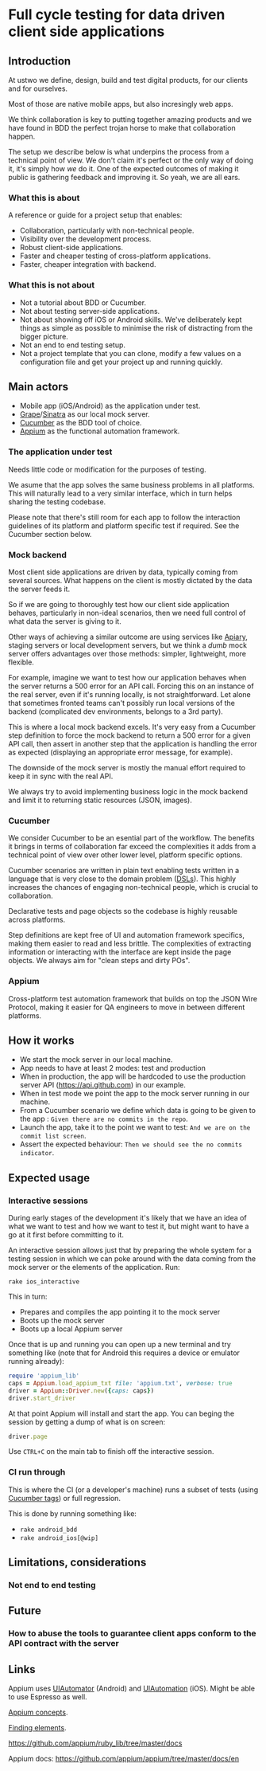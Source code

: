 # Full cycle testing for data driven client side applications

## Introduction

At ustwo we define, design, build and test digital products, for our clients and for ourselves.

Most of those are native mobile apps, but also incresingly web apps.

We think collaboration is key to putting together amazing products and we have found in BDD the perfect trojan horse to make that collaboration happen.

The setup we describe below is what underpins the process from a technical point of view. We don't claim it's perfect or the only way of doing it, it's simply how *we* do it. One of the expected outcomes of making it public is gathering feedback and improving it. So yeah, we are all ears.

### What this is about

A reference or guide for a project setup that enables:

 * Collaboration, particularly with non-technical people.
 * Visibility over the development process.
 * Robust client-side applications.
 * Faster and cheaper testing of cross-platform applications.
 * Faster, cheaper integration with backend.

### What this is not about

 * Not a tutorial about BDD or Cucumber.
 * Not about testing server-side applications.
 * Not about showing off iOS or Android skills. We've deliberately kept things as simple as possible to minimise the risk of distracting from the bigger picture.
 * Not an end to end testing setup.
 * Not a project template that you can clone, modify a few values on a configuration file and get your project up and running quickly.

## Main actors

 * Mobile app (iOS/Android) as the application under test.
 * [Grape](http://intridea.github.io/grape/)/[Sinatra](http://www.sinatrarb.com/) as our local mock server.
 * [Cucumber](http://cukes.info/) as the BDD tool of choice.
 * [Appium](http://appium.io/) as the functional automation framework.
 
### The application under test

Needs little code or modification for the purposes of testing.

We asume that the app solves the same business problems in all platforms. This will naturally lead to a very similar interface, which in turn helps sharing the testing codebase.

Please note that there's still room for each app to follow the interaction guidelines of its platform and platform specific test if required. See the Cucumber section below.

### Mock backend

Most client side applications are driven by data, typically coming from several sources. What happens on the client is mostly dictated by the data the server feeds it.

So if we are going to thoroughly test how our client side application behaves, particularly in non-ideal scenarios, then we need full control of what data the server is giving to it.

Other ways of achieving a similar outcome are using services like [Apiary](http://apiary.io/), staging servers or local development servers, but we think a *dumb* mock server offers advantages over those methods: simpler, lightweight, more flexible.

For example, imagine we want to test how our application behaves when the server returns a 500 error for an API call. Forcing this on an instance of the real server, even if it's running locally, is not straightforward. Let alone that sometimes fronted teams can't possibly run local versions of the backend (complicated dev environments, belongs to a 3rd party).

This is where a local mock backend excels. It's very easy from a Cucumber step definition to force the mock backend to return a 500 error for a given API call, then assert in another step that the application is handling the error as expected (displaying an appropriate error message, for example).

The downside of the mock server is mostly the manual effort required to keep it in sync with the real API. 

We always try to avoid implementing business logic in the mock backend and limit it to returning static resources (JSON, images). 
 
### Cucumber

We consider Cucumber to be an esential part of the workflow. The benefits it brings in terms of collaboration far exceed the complexities it adds from a technical point of view over other lower level, platform specific options.

Cucumber scenarios are written in plain text enabling tests written in a language that is very close to the domain problem ([DSLs](http://martinfowler.com/bliki/BusinessReadableDSL.html)). This highly increases the chances of engaging non-technical people, which is crucial to collaboration.

Declarative tests and page objects so the codebase is highly reusable across platforms. 

Step definitions are kept free of UI and automation framework specifics, making them easier to read and less brittle. The complexities of extracting information or interacting with the interface are kept inside the page objects. We always aim for "clean steps and dirty POs".

### Appium

Cross-platform test automation framework that builds on top the JSON Wire Protocol, making it easier for QA engineers to move in between different platforms.

## How it works

 * We start the mock server in our local machine. 
 * App needs to have at least 2 modes: test and production
 * When in production, the app will be hardcoded to use the production server API (https://api.github.com) in our example.
 * When in test mode we point the app to the mock server running in our machine.
 * From a Cucumber scenario we define which data is going to be given to the app : ```Given there are no commits in the repo```.
 * Launch the app, take it to the point we want to test: ```And we are on the commit list screen```.
 * Assert the expected behaviour: ```Then we should see the no commits indicator```.
 
## Expected usage


### Interactive sessions

During early stages of the development it's likely that we have an idea of what we want to test and how we want to test it, but might want to have a go at it first before committing to it.

An interactive session allows just that by preparing the whole system for a testing session in which we can poke around with the data coming from the mock server or the elements of the application. Run:

```rake ios_interactive```

This in turn:

 * Prepares and compiles the app pointing it to the mock server
 * Boots up the mock server
 * Boots up a local Appium server 
 
Once that is up and running you can open up a new terminal and try something like (note that for Android this requires a device or emulator running already):

```ruby
require 'appium_lib'
caps = Appium.load_appium_txt file: 'appium.txt', verbose: true
driver = Appium::Driver.new({caps: caps})
driver.start_driver
```

At that point Appium will install and start the app. You can beging the session by getting a dump of what is on screen:

```ruby
driver.page
```

Use ```CTRL+C``` on the main tab to finish off the interactive session.  

### CI run through

This is where the CI (or a developer's machine) runs a subset of tests (using [Cucumber tags](https://github.com/cucumber/cucumber/wiki/Tags)) or full regression.

This is done by running something like:

 * ```rake android_bdd```
 * ```rake android_ios[@wip]```
 
## Limitations, considerations

### Not end to end testing

## Future

### How to abuse the tools to guarantee client apps conform to the API contract with the server  

## Links

Appium uses [UIAutomator](http://developer.android.com/tools/help/uiautomator/index.html) (Android) and [UIAutomation](https://developer.apple.com/library/ios/documentation/DeveloperTools/Conceptual/InstrumentsUserGuide/UsingtheAutomationInstrument/UsingtheAutomationInstrument.html) (iOS). Might be able to use Espresso as well.

[Appium concepts](https://github.com/appium/appium/blob/master/docs/en/about-appium/intro.md).

[Finding elements](https://github.com/appium/appium/blob/master/docs/en/writing-running-appium/finding-elements.md).

https://github.com/appium/ruby_lib/tree/master/docs

Appium docs:
https://github.com/appium/appium/tree/master/docs/en
